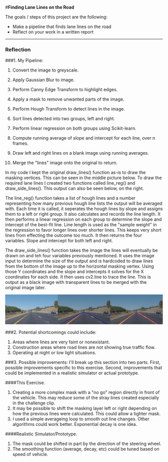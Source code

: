 #**Finding Lane Lines on the Road** 

The goals / steps of this project are the following:
* Make a pipeline that finds lane lines on the road
* Reflect on your work in a written report


[//]: # (Image References)

[image1]: ./output_images/output_solidYellowCurve.png "Solid Yellow Curve"

---

### Reflection
###1. My Pipeline:

1. Convert the image to greyscale.

2. Apply Gaussian Blur to image.

3. Perform Canny Edge Transform to highlight edges.

4. Apply a mask to remove unwanted parts of the image.

5. Perform Hough Transform to detect lines in the image.

6. Sort lines detected into two groups, left and right.

7. Perform linear regression on both groups using Scikit-learn.

8. Compute running average of slope and intercept for each line, over n frames.

9. Draw left and right lines on a blank image using running averages.

10. Merge the "lines" image onto the original to return.

In my code I kept the original draw_lines() function as-is to draw the masking vertices. This can be seen in the middle picture below. To draw the required lane lines I created two functions called line_reg() and draw_side_lines(). This output can also be seen below, on the right.

The line_reg() function takes a list of hough lines and a number representing how many previous hough line lists the output will be averaged with. Each time it is called, it seperates the hough lines by slope and assigns them to a left or right group. It also calculates and records the line length. It then performs a linear regression on each group to determine the slope and intercept of the best-fit line. Line length is used as the "sample weight" in the regression to favor longer lines over shorter lines. This keeps very short lines from effecting the outcome too much. It then returns the four variables. Slope and intercept for both left and right.

The draw_side_lines() function takes the image the lines will eventually be drawn on and teh four variables previously mentioned. It uses the image input to determine the size of the output and is hardcoded to draw lines from the bottom of the image up to the horizontal masking vertex. Using those Y coordinates and the slope and intercepts it solves for the X coordinates for each side. It then uses cv2.line to trace the line. This is output as a black image with transparent lines to be merged with the original image later.


![alt text][image1]


###2. Potential shortcomings could include:

1. Areas where lines are very faint or nonexistant.
2. Construction areas where road lines are not showing true traffic flow.
3. Operating at night or low light situations.


###3. Possible improvements:
I'll break up this section into two parts. First, possible improvements specific to this exercise. Second, improvements that could be implemented in a realistic simulator or actual prototype.

####This Exercise.
1. Creating a more complex mask with a "no go" region directly in front of the vehicle. This may reduce some of the stray lines created especially in the challenge clip.
2. It may be possible to shift the masking layer left or right depending on how the previous lines were calculated. This could allow a tighter mask.
3. I used a simple averageing loop to smooth out line changes. Other algorithms could work better. Exponential decay is one idea.

####Realistic Simulator/Prototype.
1. The mask could be shifted in part by the direction of the steering wheel.
2. The smoothing function (average, decay, etc) could be tuned based on speed of vehicle.


